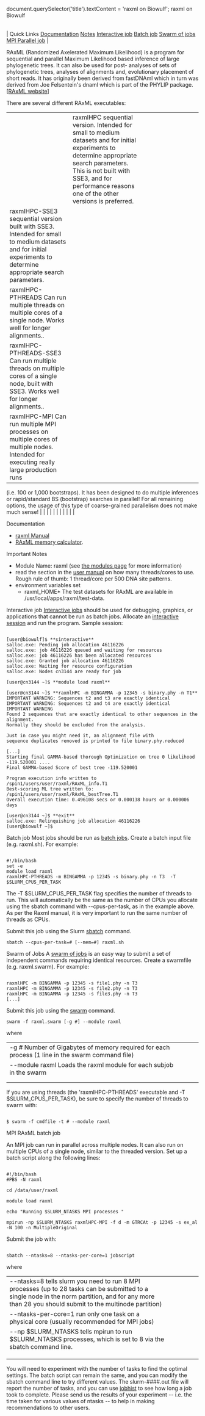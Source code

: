 

document.querySelector('title').textContent = 'raxml on Biowulf';
raxml on Biowulf


|  |
| --- |
| 
Quick Links
[Documentation](#doc)
[Notes](#notes)
[Interactive job](#int) 
[Batch job](#sbatch) 
[Swarm of jobs](#swarm) 
[MPI Parallel job](#MPI)
 |



RAxML (Randomized Axelerated Maximum Likelihood) is a program for sequential and parallel
Maximum Likelihood based inference of large phylogenetic trees. It can also be used for post-
analyses of sets of phylogenetic trees, analyses of alignments and, evolutionary placement of short
reads.
It has originally been derived from fastDNAml which in turn was derived from Joe Felsentein's
dnaml which is part of the PHYLIP package. 
[[RAxML website](http://sco.h-its.org/exelixis/web/software/raxml/index.html)]


There are several different RAxML executables:


|  |  |  |  |  |  |  |  |  |  |  |
| --- | --- | --- | --- | --- | --- | --- | --- | --- | --- | --- |
| | raxmlHPC  sequential version. Intended for small to medium datasets and for initial experiments to determine appropriate search parameters. This is not built with SSE3, and for performance reasons one of the other versions is preferred. 
| raxmlHPC-SSE3  sequential version built with SSE3. Intended for small to medium datasets and for initial experiments to determine appropriate search parameters.
| raxmlHPC-PTHREADS  Can run multiple threads on multiple cores of a single node. Works well for longer alignments..
| raxmlHPC-PTHREADS-SSE3  Can run multiple threads on multiple cores of a single node, built with SSE3. Works well for longer alignments..
| raxmlHPC-MPI  Can run multiple MPI processes on multiple cores of multiple nodes. Intended for executing really large production runs 
(i.e. 100 or 1,000 bootstraps). It has been designed to do multiple
inferences or rapid/standard BS (bootstrap) searches in parallel! 
For all remaining options, the usage of this type of coarse-grained parallelism does not make much
sense!
 | |
 | |
 | |
 | |
 | |
 |





Documentation
* [raxml Manual](http://sco.h-its.org/exelixis/php/countManualNew.php)
* [RAxML memory calculator](https://cme.h-its.org/exelixis/web/software/raxml/).


Important Notes
* Module Name: raxml (see [the modules page](/apps/modules.html) for more information)
* read the section in the [user manual](http://sco.h-its.org/exelixis/php/countManualNew.php) on how many threads/cores to use. 
Rough rule of thumb: 1 thread/core per 500 DNA site patterns.
* environment variables set 
	+ raxml\_HOME* The test datasets for RAxML are available in /usr/local/apps/raxml/test-data.



Interactive job
[Interactive jobs](/docs/userguide.html#int) should be used for debugging, graphics, or applications that cannot be run as batch jobs.
Allocate an [interactive session](/docs/userguide.html#int) and run the program. Sample session:



```

[user@biowulf]$ **sinteractive**
salloc.exe: Pending job allocation 46116226
salloc.exe: job 46116226 queued and waiting for resources
salloc.exe: job 46116226 has been allocated resources
salloc.exe: Granted job allocation 46116226
salloc.exe: Waiting for resource configuration
salloc.exe: Nodes cn3144 are ready for job

[user@cn3144 ~]$ **module load raxml**

[user@cn3144 ~]$ **raxmlHPC -m BINGAMMA -p 12345 -s binary.phy -n T1** 
IMPORTANT WARNING: Sequences t2 and t3 are exactly identical
IMPORTANT WARNING: Sequences t2 and t4 are exactly identical
IMPORTANT WARNING
Found 2 sequences that are exactly identical to other sequences in the alignment.
Normally they should be excluded from the analysis.

Just in case you might need it, an alignment file with 
sequence duplicates removed is printed to file binary.phy.reduced

[...]
Starting final GAMMA-based thorough Optimization on tree 0 likelihood -119.520001 .... 
Final GAMMA-based Score of best tree -119.520001

Program execution info written to /spin1/users/user/raxml/RAxML_info.T1
Best-scoring ML tree written to: /spin1/users/user/raxml/RAxML_bestTree.T1
Overall execution time: 0.496108 secs or 0.000138 hours or 0.000006 days

[user@cn3144 ~]$ **exit**
salloc.exe: Relinquishing job allocation 46116226
[user@biowulf ~]$

```


Batch job
Most jobs should be run as [batch jobs](/docs/userguide.html#submit).
Create a batch input file (e.g. raxml.sh). For example:



```

#!/bin/bash
set -e
module load raxml
raxmlHPC-PTHREADS -m BINGAMMA -p 12345 -s binary.phy -n T3  -T $SLURM_CPUS_PER_TASK

```

The -T $SLURM\_CPUS\_PER\_TASK flag specifies the number of threads to run. This will automatically be the same as the
number of CPUs you allocate using the sbatch command with --cpus-per-task, as in the example above. As per the Raxml
manual, it is very important to run the same number of threads as CPUs. 

Submit this job using the Slurm [sbatch](/docs/userguide.html) command.



```
sbatch --cpus-per-task=# [--mem=#] raxml.sh
```

Swarm of Jobs 
A [swarm of jobs](/apps/swarm.html) is an easy way to submit a set of independent commands requiring identical resources.
Create a swarmfile (e.g. raxml.swarm). For example:



```

raxmlHPC -m BINGAMMA -p 12345 -s file1.phy -n T3  
raxmlHPC -m BINGAMMA -p 12345 -s file2.phy -n T3  
raxmlHPC -m BINGAMMA -p 12345 -s file3.phy -n T3  
[...]     

```

Submit this job using the [swarm](/apps/swarm.html) command.



```
swarm -f raxml.swarm [-g #] --module raxml
```

where


|  |  |  |  |
| --- | --- | --- | --- |
| -g *#*  Number of Gigabytes of memory required for each process (1 line in the swarm command file)
 | --module raxml Loads the raxml module for each subjob in the swarm 
 | |
 | |


If you are using threads (the 'raxmlHPC-PTHREADS' executable and -T $SLURM\_CPUS\_PER\_TASK), be sure to specify the number of threads to swarm with:

```

$ swarm -f cmdfile -t # --module raxml

```


 MPI RAxML batch job

An MPI job can run in parallel across multiple nodes. It can also run on multiple CPUs of a single node, similar to the threaded version.
Set up a batch script along the following lines:

```

#!/bin/bash
#PBS -N raxml

cd /data/user/raxml

module load raxml

echo "Running $SLURM_NTASKS MPI processes "

mpirun -np $SLURM_NTASKS raxmlHPC-MPI -f d -m GTRCAt -p 12345 -s ex_al -N 100 -n MultipleOriginal

```

Submit the job with:

```

sbatch --ntasks=8 --ntasks-per-core=1 jobscript

```

where


|  |  |  |  |  |  |
| --- | --- | --- | --- | --- | --- |
| --ntasks=8  tells slurm you need to run 8 MPI processes (up to 28 tasks can be submitted to a single node in the norm partition, and for any more than 28 you should submit to the multinode partition)
| --ntasks-per-core=1  run only one task on a physical core (usually recommended for MPI jobs)
| --np $SLURM\_NTASKS  tells mpirun to run $SLURM\_NTASKS processes, which is set to 8 via the sbatch command line. 
 | |
 | |
 | |


You will need to experiment with the number of tasks to find the optimal settings. The batch script can remain the same, and you can modify the sbatch command line to try different values. The slurm-####.out file will report the number of tasks, and you can use [jobhist](/docs/biowulf_tools.html#jobhist) to see how long a job took to complete. Please send us the results of your experiment -- i.e. the time taken for various values of ntasks -- to help in making recommendations to other users. 













